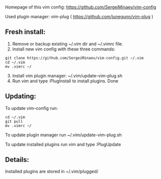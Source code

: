 Homepage of this vim config: https://github.com/SergeiMinaev/vim-config

Used plugin manager: vim-plug ( https://github.com/junegunn/vim-plug )

## Fresh install:
1) Remove or backup existing ~/.vim dir and ~/.vimrc file.
2) Install new vim config with these three commands:
```
git clone https://github.com/SergeiMinaev/vim-config.git ~/.vim
cd ~/.vim
mv .vimrc ~/
```
3) Install vim plugin manager: ~/.vim/update-vim-plug.sh
4) Run vim and type :PlugInstall to install plugins.
Done


## Updating:

To update vim-config run:
```
cd ~/.vim
git pull
mv .vimrc ~/
```
To update plugin manager run ~/.vim/update-vim-plug.sh

To update installed plugins run vim and type :PlugUpdate


## Details:

Installed plugins are stored in ~/.vim/plugged/
